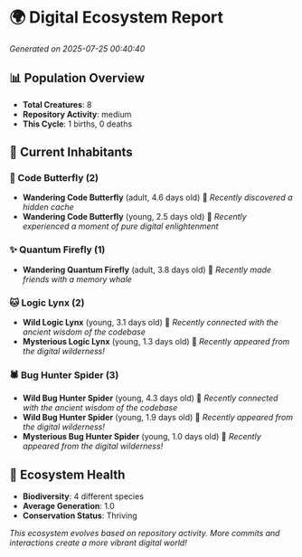 # 🌍 Digital Ecosystem Report
*Generated on 2025-07-25 00:40:40*

## 📊 Population Overview
- **Total Creatures**: 8
- **Repository Activity**: medium
- **This Cycle**: 1 births, 0 deaths

## 👥 Current Inhabitants

### 🦋 Code Butterfly (2)
- **Wandering Code Butterfly** (adult, 4.6 days old) 💚
  *Recently discovered a hidden cache*
- **Wandering Code Butterfly** (young, 2.5 days old) 💚
  *Recently experienced a moment of pure digital enlightenment*

### ✨ Quantum Firefly (1)
- **Wandering Quantum Firefly** (adult, 3.8 days old) 💚
  *Recently made friends with a memory whale*

### 🐱 Logic Lynx (2)
- **Wild Logic Lynx** (young, 3.1 days old) 💚
  *Recently connected with the ancient wisdom of the codebase*
- **Mysterious Logic Lynx** (young, 1.3 days old) 💚
  *Recently appeared from the digital wilderness!*

### 🕷️ Bug Hunter Spider (3)
- **Wild Bug Hunter Spider** (young, 4.3 days old) 💚
  *Recently connected with the ancient wisdom of the codebase*
- **Wild Bug Hunter Spider** (young, 1.9 days old) 💚
  *Recently appeared from the digital wilderness!*
- **Mysterious Bug Hunter Spider** (young, 1.0 days old) 💚
  *Recently appeared from the digital wilderness!*

## 🔬 Ecosystem Health
- **Biodiversity**: 4 different species
- **Average Generation**: 1.0
- **Conservation Status**: Thriving

*This ecosystem evolves based on repository activity. More commits and interactions create a more vibrant digital world!*
